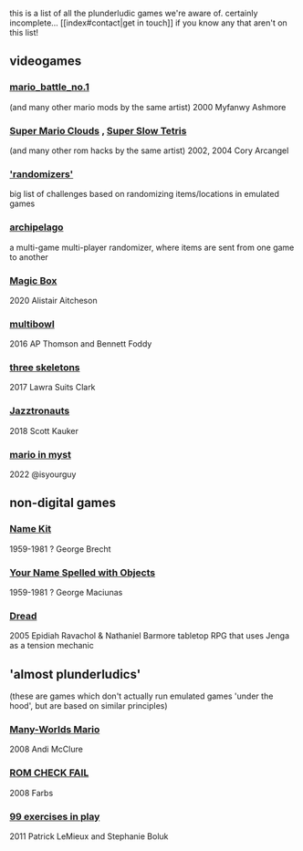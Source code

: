 this is a list of all the plunderludic games we're aware of. certainly incomplete... [[index#contact|get in touch]] if you know any that aren't on this list!

## videogames
### [mario_battle_no.1](https://myfanwy.ca/html/mario.html)
(and many other mario mods by the same artist)
2000
Myfanwy Ashmore

### [Super Mario Clouds](https://coryarcangel.com/things-i-made/2002-001-super-mario-clouds) , [Super Slow Tetris](https://coryarcangel.com/things-i-made/2004-003-super-slow-tetris)
(and many other rom hacks by the same artist)
2002, 2004
Cory Arcangel

### ['randomizers'](https://www.debigare.com/randomizers/)
big list of challenges based on randomizing items/locations in emulated games

### [archipelago](https://archipelago.gg/)
a multi-game multi-player randomizer, where items are sent from one game to another

### [Magic Box](https://www.alistairaitcheson.com/games/magicbox.html)
2020
Alistair Aitcheson

### [multibowl](https://www.foddy.net/2016/08/multibowl/)
2016
AP Thomson and Bennett Foddy

### [three skeletons](https://twentycapitalletters.com/Three-Skeletons)
2017
Lawra Suits Clark

### [Jazztronauts](https://steamcommunity.com/sharedfiles/filedetails/?id=1452613192)
2018
Scott Kauker

### [mario in myst](https://cohost.org/isyourguy/post/69245-mystposting)
2022
@isyourguy

## non-digital games
### [Name Kit](http://fluxus.lib.uiowa.edu/content/fluxus-games-and-puzzles-4-versions.html)
1959-1981 ?
George Brecht

### [Your Name Spelled with Objects](https://plunderludics.github.io/other-plunderludics/your-name-objects.html)
1959-1981 ?
George Maciunas

### [Dread](https://en.wikipedia.org/wiki/Dread_(role-playing_game))
2005
Epidiah Ravachol & Nathaniel Barmore
tabletop RPG that uses Jenga as a tension mechanic

## 'almost plunderludics'
(these are games which don't actually run emulated games 'under the hood', but are based on similar principles)

### [Many-Worlds Mario](https://msm.runhello.com/p/20)
2008
Andi McClure

### [ROM CHECK FAIL](http://www.farbs.org/romcheckfail.php)
2008
Farbs

### [99 exercises in play](http://patrick-lemieux.com/games/99_Exercises/)
2011
Patrick LeMieux and Stephanie Boluk

